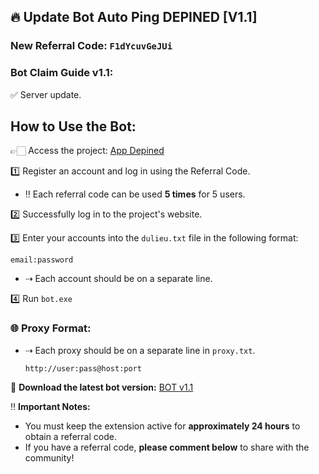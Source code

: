 ## 🔥 Update Bot Auto Ping DEPINED [V1.1]

### New Referral Code: `F1dYcuvGeJUi`

### Bot Claim Guide v1.1:
✅ Server update.

## How to Use the Bot:
👉🏻 Access the project: [App Depined](https://app.depined.org/onboarding)

1️⃣ Register an account and log in using the Referral Code.
   - ‼️ Each referral code can be used **5 times** for 5 users.

2️⃣ Successfully log in to the project's website.

3️⃣ Enter your accounts into the `dulieu.txt` file in the following format:
   ```
   email:password
   ```
   - ⇢ Each account should be on a separate line.

4️⃣ Run `bot.exe`

### 🌐 Proxy Format:
- ⇢ Each proxy should be on a separate line in `proxy.txt`.
  ```
  http://user:pass@host:port
  ```

📌 **Download the latest bot version:** [BOT v1.1](https://drive.google.com/file/d/1vMK7eZxjMVldB8EKv3PVQfk74ih69Hsi/view?usp=sharing)

‼️ **Important Notes:**
- You must keep the extension active for **approximately 24 hours** to obtain a referral code.
- If you have a referral code, **please comment below** to share with the community!
